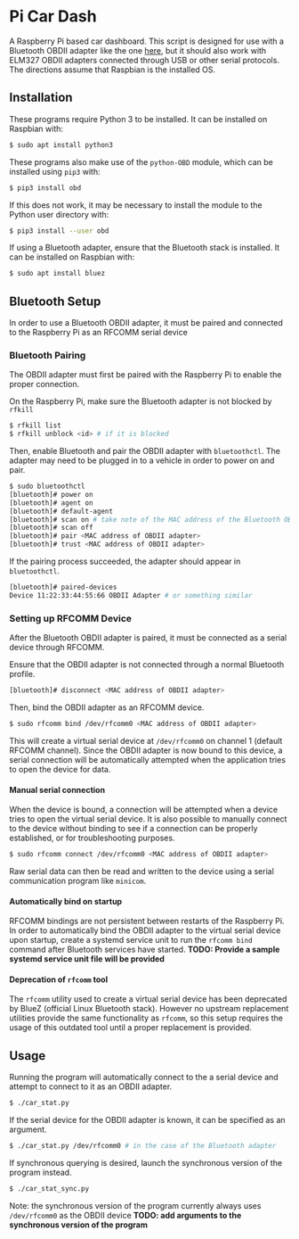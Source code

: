 # Pi Car Dash
A Raspberry Pi based car dashboard. This script is designed for use with a Bluetooth OBDII adapter like the one [here](https://www.amazon.com/Veepeak-Bluetooth-Diagnostic-Supports-Vehicles/dp/B076XVQMVS/ref=sr_1_4?keywords=veepeak&qid=1585593711&sr=8-4), but it should also work with ELM327 OBDII adapters connected through USB or other serial protocols. The directions assume that Raspbian is the installed OS.

## Installation
These programs require Python 3 to be installed. It can be installed on Raspbian with:

```bash
$ sudo apt install python3
```

These programs also make use of the `python-OBD` module, which can be installed using `pip3` with:

```bash
$ pip3 install obd
```

If this does not work, it may be necessary to install the module to the Python user directory with:

```bash
$ pip3 install --user obd
```

If using a Bluetooth adapter, ensure that the Bluetooth stack is installed. It can be installed on Raspbian with:

```bash
$ sudo apt install bluez
```


## Bluetooth Setup
In order to use a Bluetooth OBDII adapter, it must be paired and connected to the Raspberry Pi as an RFCOMM serial device

### Bluetooth Pairing
The OBDII adapter must first be paired with the Raspberry Pi to enable the proper connection.

On the Raspberry Pi, make sure the Bluetooth adapter is not blocked by `rfkill`

```bash
$ rfkill list
$ rfkill unblock <id> # if it is blocked
```

Then, enable Bluetooth and pair the OBDII adapter with `bluetoothctl`. The adapter may need to be plugged in to a vehicle in order to power on and pair.

```bash
$ sudo bluetoothctl
[bluetooth]# power on
[bluetooth]# agent on
[bluetooth]# default-agent
[bluetooth]# scan on # take note of the MAC address of the Bluetooth OBDII adapter, should be in the form 11:22:33:44:55:66
[bluetooth]# scan off
[bluetooth]# pair <MAC address of OBDII adapter>
[bluetooth]# trust <MAC address of OBDII adapter>
```

If the pairing process succeeded, the adapter should appear in `bluetoothctl`.

```bash
[bluetooth]# paired-devices
Device 11:22:33:44:55:66 OBDII Adapter # or something similar
```

### Setting up RFCOMM Device
After the Bluetooth OBDII adapter is paired, it must be connected as a serial device through RFCOMM.

Ensure that the OBDII adapter is not connected through a normal Bluetooth profile.

```bash
[bluetooth]# disconnect <MAC address of OBDII adapter>
```

Then, bind the OBDII adapter as an RFCOMM device.

```bash
$ sudo rfcomm bind /dev/rfcomm0 <MAC address of OBDII adapter>
```

This will create a virtual serial device at `/dev/rfcomm0` on channel 1 (default RFCOMM channel). Since the OBDII adapter is now bound to this device, a serial connection will be automatically attempted when the application tries to open the device for data.

#### Manual serial connection
When the device is bound, a connection will be attempted when a device tries to open the virtual serial device. It is also possible to manually connect to the device without binding to see if a connection can be properly established, or for troubleshooting purposes.

```bash
$ sudo rfcomm connect /dev/rfcomm0 <MAC address of OBDII adapter>
```

Raw serial data can then be read and written to the device using a serial communication program like `minicom`.

#### Automatically bind on startup
RFCOMM bindings are not persistent between restarts of the Raspberry Pi. In order to automatically bind the OBDII adapter to the virtual serial device upon startup, create a systemd service unit to run the `rfcomm bind` command after Bluetooth services have started. 
**TODO: Provide a sample systemd service unit file will be provided**

#### Deprecation of `rfcomm` tool
The `rfcomm` utility used to create a virtual serial device has been deprecated by BlueZ (official Linux Bluetooth stack). However no upstream replacement utilities provide the same functionality as `rfcomm`, so this setup requires the usage of this outdated tool until a proper replacement is provided.


## Usage
Running the program will automatically connect to the a serial device and attempt to connect to it as an OBDII adapter.

```bash
$ ./car_stat.py
```

If the serial device for the OBDII adapter is known, it can be specified as an argument.

```bash
$ ./car_stat.py /dev/rfcomm0 # in the case of the Bluetooth adapter
```

If synchronous querying is desired, launch the synchronous version of the program instead.

```bash
$ ./car_stat_sync.py
```

Note: the synchronous version of the program currently always uses `/dev/rfcomm0` as the OBDII device
**TODO: add arguments to the synchronous version of the program**
